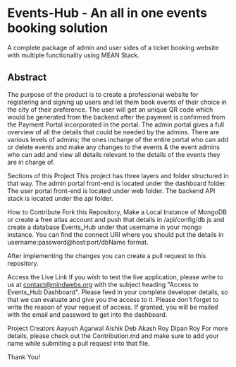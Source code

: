 # Events-Hub - An all in one events booking solution
A complete package of admin and user sides of a ticket booking website with multiple functionality using MEAN Stack.

## Abstract
The purpose of the product is to create a professional website for registering and signing up users and let them book events of their choice in the city of their preference. The user will get an unique QR code which would be generated from the backend after the payment is confirmed from the Payment Portal incorporated in the portal. The admin portal gives a full overview of all the details that could be needed by the admins. There are various levels of admins; the ones incharge of the entire portal who can add or delete events and make any changes to the events & the event admins who can add and view all details relevant to the details of the events they are in charge of.

Sections of this Project
This project has three layers and folder structured in that way.
The admin portal front-end is located under the dashboard folder.
The user portal front-end is located under web folder.
The backend API stack is located under the api folder.


How to Contribute
Fork this Repository, Make a Local Instance of MongoDB or create a free atlas account and push that details in /api/config/db.js and create a database Events_Hub under that username in your mongo instance.
You can find the connect URI where you should put the details in username:password@host:port/dbName format.

After implementing the changes you can create a pull request to this repository.

Access the Live Link
If you wish to test the live application, please write to us at contact@mindwebs.org with the subject heading "Access to Events_Hub Dashboard". Please feed in your complete developer details, so that we can evaluate and give you the access to it. Please don't forget to write the reason of your request of access. If granted, you will be mailed with the email and password to get into the dashboard.

Project Creators
Aayush Agarwal
Aishik Deb
Akash Roy
Dipan Roy
For more details, please check out the Contribution.md and make sure to add your name while submiting a pull request into that file.

Thank You!
